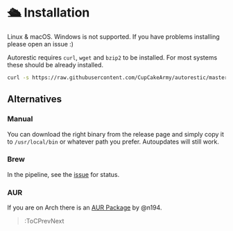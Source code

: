# 🛳 Installation

Linux & macOS. Windows is not supported. If you have problems installing please open an issue :)

Autorestic requires `curl`, `wget` and `bzip2` to be installed. For most systems these should be already installed.

```bash
curl -s https://raw.githubusercontent.com/CupCakeArmy/autorestic/master/install.sh | bash
```

## Alternatives

### Manual

You can download the right binary from the release page and simply copy it to `/usr/local/bin` or whatever path you prefer. Autoupdates will still work.

### Brew

In the pipeline, see the [issue](https://github.com/cupcakearmy/autorestic/issues/58) for status.

### AUR

If you are on Arch there is an [AUR Package](https://aur.archlinux.org/packages/autorestic-bin/) by @n194.

> :ToCPrevNext
